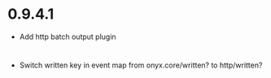 # 0.9.4.1
* Add http batch output plugin

#
* Switch written key in event map from onyx.core/written? to http/written?
